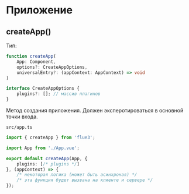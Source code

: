 # Приложение

## createApp()

Тип:
```typescript
function createApp(
    App: Component,
    options?: CreateAppOptions,
    universalEntry?: (appContext: AppContext) => void
)

interface CreateAppOptions {
    plugins?: []; // массив плагинов
}
```

Метод создания приложения. Должен эксперотироваться в основной точки входа.

`src/app.ts`
```typescript
import { createApp } from 'flue3';

import App from './App.vue';

export default createApp(App, {
    plugins: [/* plugins */]
}, (appContext) => {
    /* некоторая логика (может быть асинхроная) */
    /* эта функция будет вызвана на клиенте и сервере */
});
```
